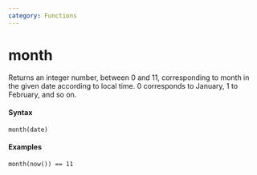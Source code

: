 ```yaml
---
category: Functions
---
```


# month
Returns an integer number, between 0 and 11, corresponding to month in the given date according to local time. 0 corresponds to January, 1 to February, and so on.

#### Syntax
```
month(date)
```

#### Examples
```
month(now()) == 11
```
